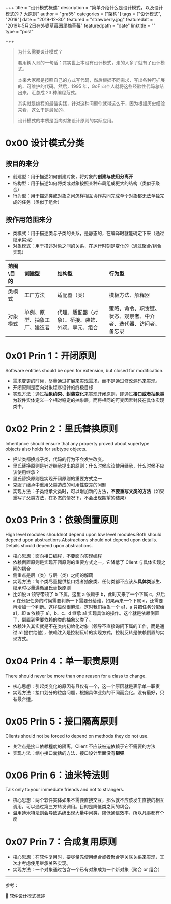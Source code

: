 +++
title = "设计模式概述"
description = "简单介绍什么是设计模式，以及设计模式的 7 大原则"
author = "gra55"
categories = ["架构"]
tags = ["设计模式", "2019"]
date = "2019-12-30"
featured = "strawberry.jpg"
featuredalt = "2019年5月2日在外婆草莓园里摘草莓"
featuredpath = "date"
linktitle = ""
type = "post"

+++

> 为什么需要设计模式？
> 
> 套用树人哥的一句话：其实世上本没有设计模式，走的人多了就有了设计模式。
>
> 本来大家都是按照自己的方式写代码，然后根据不同需求，写出各种可扩展的、可维护的代码。然后，1995 年，GoF 四个人就将这些经验性代码总结出来，汇总成 23 种编程范式。
> 
> 其实就是编程的最佳实践，针对这种问题你就得这么干，因为根据历史经验来看，这么干是最优的。
> 
> 设计模式的本质是面向对象设计原则的实际应用。

# 0x00 设计模式分类

## 按目的来分
+ 创建型：用于描述如何创建对象，将对象的**创建与使用分离开**
+ 结构型：用于描述如何将类或对象按照某种布局组成更大的结构（类似于聚合）
+ 行为型：用于描述类或对象之间怎样相互协作共同完成单个对象都无法单独完成的任务（类似于组合）

## 按作用范围来分
+ 类模式：用于描述类与子类的关系，是静态的，在编译时就能确定下来（通过继承实现）
+ 对象模式：用于描述对象之间的关系，在运行时刻是变化的（通过聚合/组合实现）

| 范围\目的 | 创建型                       | 结构型                                             | 行为型                                                       |
| :-------- | :--------------------------- | :------------------------------------------------- | :----------------------------------------------------------- |
| 类模式    | 工厂方法                     | 适配器（类）                                       | 模板方法、解释器                                             |
| 对象模式  | 单例、原型、抽象工厂、建造者 | 代理、适配器（对象）、桥接、装饰、外观、享元、组合 | 策略、命令、职责链、状态、观察者、中介者、迭代器、访问者、备忘录 |

# 0x01 Prin 1：开闭原则

Software entities should be open for extension, but closed for modification.

+ 需求变更的时候，尽量通过扩展来实现需求，而不是通过修改源码来实现。
+ 开闭原则是面向对象程序设计的终极目标
+ 实现方法：通过**抽象约束、封装变化**来实现开闭原则，即通过**接口或者抽象类**为软件实体定义一个相对稳定的抽象层，而将相同的可变因素封装在具体实现类中。

# 0x02 Prin 2：里氏替换原则

Inheritance should ensure that any property proved about supertype objects also holds for subtype objects.

+ 把父类都换成子类，代码的行为不会发生改变。
+ 里氏替换原则是针对继承提出的原则：什么时候应该使用继承，什么时候不应该使用继承？
+ 里氏替换原则是实现开闭原则的重要方式之一
+ 克服了继承中重用父类造成的可用性变差的问题
+ 实现方法：子类继承父类时，可以增加新的方法，**不要重写父类的方法**（如果重写了父类方法，在多态的情况下，不会出现期望的结果）

# 0x03 Prin 3：依赖倒置原则

High level modules shouldnot depend upon low level modules.Both should depend upon abstractions.Abstractions should not depend upon details. Details should depend upon abstractions.

+ 核心思想：面向接口编程，不要面向实现编程
+ 依赖倒置原则是实现开闭原则的重要方式之一，它降低了 Client 与具体实现之间的耦合
+ 侧重点是层（类）与层（类）之间的解藕
+ 实现方法：每个类尽量提供接口或者抽象类、任何类都不应该从**具体类**派生、继承时尽量遵循里氏替换原则
+ 比如说 a 领导带领了 b 下属，这里 a 依赖于 b，此时又来了一个下属 c，然后 a 在分配任务的时候需要判断一下需要分给谁，如果再来一个下属 d，还需要再增加一个判断。这样显然很麻烦。这时我们抽象一个 a1，a 只把任务分配给 a1，即 a 依赖于 a1，b、c、d 继承 a1 实现具体的操作。这个就是依赖倒置了，倒置到需要依赖的类的抽象父类了。
+ 依赖注入其实就是不在类内初始化对象（领导不直接询问下属的工作，而是通过 a1 提供给他），依赖注入是控制反转的实现方式，控制反转是依赖倒置的实现方式。

# 0x04 Prin 4：单一职责原则

There should never be more than one reason for a class to change.

+ 核心思想：引起类变化的原因有且仅有一个，这一个原因就是表示单一职责
+ 实现方法：接口划分的粒度问题，根据具体业务的不同而变化。没有最好，只有最合适。

# 0x05 Prin 5：接口隔离原则

Clients should not be forced to depend on methods they do not use.

+ 关注点是接口依赖程度的隔离，Client 不应该被迫依赖于它不需要的方法
+ 实现方法：缩小接口囊括的方法，接口设计里面没有**银弹**

# 0x06 Prin 6：迪米特法则

Talk only to your immediate friends and not to strangers.

+ 核心思想：两个软件实体如果不需要直接交互，那么就不应该发生直接的相互调用，可以通过第三方转发调用。目的是降低类之间的耦合。
+ 滥用迪米特法则会导致系统出现大量中间类，降低通信效率，所以凡事都有个度

# 0x07 Prin 7：合成复用原则

+ 核心思想：在软件复用时，要尽量先使用组合或者聚合等关联关系来实现，其次才考虑使用继承关系实现。
+ 实现方法：一个对象通过包含一个已有对象成为一个新对象（聚合 or 组合）

---
参考：

:pushpin: [软件设计模式概述](http://c.biancheng.net/view/1317.html)
